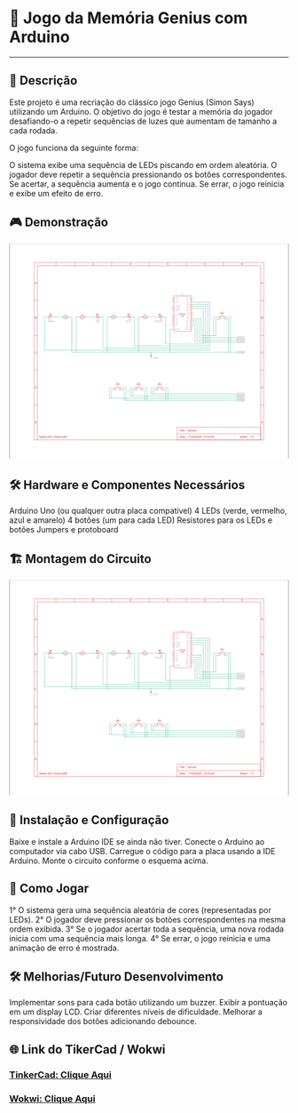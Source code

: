 # 📌 Jogo da Memória Genius com Arduino

---

## 📝 Descrição  
Este projeto é uma recriação do clássico jogo Genius (Simon Says) utilizando um Arduino. O objetivo do jogo é testar a memória do jogador desafiando-o a repetir sequências de luzes que aumentam de tamanho a cada rodada.

O jogo funciona da seguinte forma:

O sistema exibe uma sequência de LEDs piscando em ordem aleatória.
O jogador deve repetir a sequência pressionando os botões correspondentes.
Se acertar, a sequência aumenta e o jogo continua.
Se errar, o jogo reinicia e exibe um efeito de erro.

## 🎮 Demonstração  
![Demontração do Jogo](include/esquema_circuito.png)

## 🛠 Hardware e Componentes Necessários 
Arduino Uno (ou qualquer outra placa compatível)
4 LEDs (verde, vermelho, azul e amarelo)
4 botões (um para cada LED)
Resistores para os LEDs e botões
Jumpers e protoboard 

## 🏗 Montagem do Circuito  
![Esquema do Circuito](include/esquema_circuito.png)

## 💾 Instalação e Configuração  
Baixe e instale a Arduino IDE se ainda não tiver.
Conecte o Arduino ao computador via cabo USB.
Carregue o código para a placa usando a IDE Arduino.
Monte o circuito conforme o esquema acima.

## 🚀 Como Jogar  
1° O sistema gera uma sequência aleatória de cores (representadas por LEDs).
2° O jogador deve pressionar os botões correspondentes na mesma ordem exibida.
3° Se o jogador acertar toda a sequência, uma nova rodada inicia com uma sequência mais longa.
4° Se errar, o jogo reinicia e uma animação de erro é mostrada.

## 🛠 Melhorias/Futuro Desenvolvimento 
Implementar sons para cada botão utilizando um buzzer.
Exibir a pontuação em um display LCD.
Criar diferentes níveis de dificuldade.
Melhorar a responsividade dos botões adicionando debounce. 

## 🌐 Link do TikerCad / Wokwi  
### [TinkerCad: Clique Aqui](https://www.tinkercad.com/things/aAKppsnFzs8-genius?sharecode=UaW9gg2KYOfzSiSrVxvB8C2h7H4ZucAHtrOcceI4apY)
### [Wokwi: Clique Aqui](https://wokwi.com/projects/425458814227054593)
